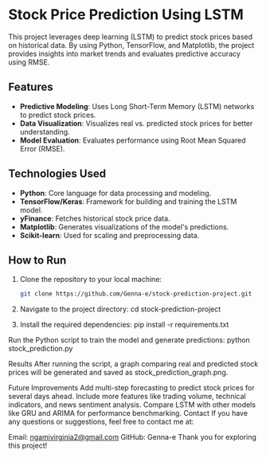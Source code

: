 # Stock Price Prediction Using LSTM

This project leverages deep learning (LSTM) to predict stock prices based on historical data. By using Python, TensorFlow, and Matplotlib, the project provides insights into market trends and evaluates predictive accuracy using RMSE.

## Features
- **Predictive Modeling**: Uses Long Short-Term Memory (LSTM) networks to predict stock prices.
- **Data Visualization**: Visualizes real vs. predicted stock prices for better understanding.
- **Model Evaluation**: Evaluates performance using Root Mean Squared Error (RMSE).

## Technologies Used
- **Python**: Core language for data processing and modeling.
- **TensorFlow/Keras**: Framework for building and training the LSTM model.
- **yFinance**: Fetches historical stock price data.
- **Matplotlib**: Generates visualizations of the model's predictions.
- **Scikit-learn**: Used for scaling and preprocessing data.

## How to Run
1. Clone the repository to your local machine:
   ```bash
   git clone https://github.com/Genna-e/stock-prediction-project.git

  2. Navigate to the project directory:
  cd stock-prediction-project

3. Install the required dependencies:
pip install -r requirements.txt

Run the Python script to train the model and generate predictions:
python stock_prediction.py

Results
After running the script, a graph comparing real and predicted stock prices will be generated and saved as stock_prediction_graph.png.

Future Improvements
Add multi-step forecasting to predict stock prices for several days ahead.
Include more features like trading volume, technical indicators, and news sentiment analysis.
Compare LSTM with other models like GRU and ARIMA for performance benchmarking.
Contact
If you have any questions or suggestions, feel free to contact me at:

Email: ngamivirginia2@gmail.com
GitHub: Genna-e
Thank you for exploring this project!
